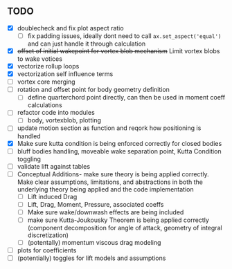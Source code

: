 ## TODO

- [x] doublecheck and fix plot aspect ratio
  - [ ] fix padding issues, ideally dont need to call `ax.set_aspect('equal')` and can just handle it through calculation
- [x] ~~offset of initial wakepoint for vortex blob mechanism~~ Limit vortex blobs to wake votices
- [x] vectorize rollup loops
- [x] vectorization self influence terms
- [ ] vortex core merging
- [ ] rotation and offset point for body geometry definition
  - [ ] define quarterchord point directly, can then be used in moment coeff calculations
- [ ] refactor code into modules
  - [ ] body, vortexblob, plotting
- [ ] update motion section as function and reqork how positioning is handled
- [x] Make sure kutta condition is being enforced correctly for closed bodies
- [ ] bluff bodies handling, moveable wake separation point, Kutta Condition toggling
- [ ] validate lift against tables
- [ ] Conceptual Additions- make sure theory is being applied correctly. Make clear assumptions, limitations, and abstractions in both the underlying theory being applied and the code implementation
  - [ ] Lift induced Drag
  - [ ] Lift, Drag, Moment, Pressure, associated coeffs
  - [ ] Make sure wake/downwash effects are being included
  - [ ] make sure Kutta-Joukousky Theorem is being applied correctly (component decomposition for angle of attack, geometry of integral discretization)
  - [ ] (potentally) momentum viscous drag modeling
- [ ] plots for coefficients
- [ ] (potentially) toggles for lift models and assumptions
